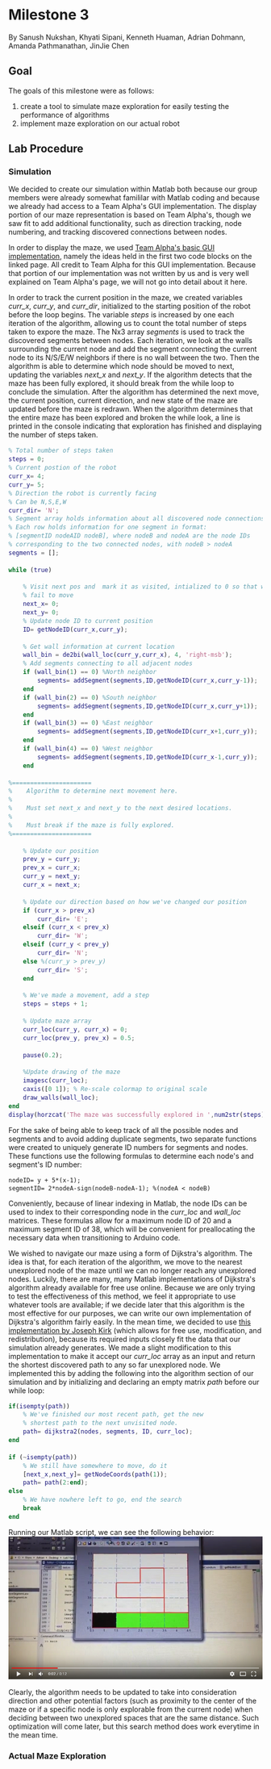 # Milestone 3
By Sanush Nukshan, Khyati Sipani, Kenneth Huaman, Adrian Dohmann, Amanda Pathmanathan, JinJie Chen

## Goal
The goals of this milestone were as follows:
1) create a tool to simulate maze exploration for easily testing the performance of algorithms
2) implement maze exploration on our actual robot

## Lab Procedure
### Simulation
We decided to create our simulation within Matlab both because our group members were already somewhat famililar with Matlab coding and because we already had access to a Team Alpha's GUI implementation. The display portion of our maze representation is based on Team Alpha's, though we saw fit to add additional functionality, such as direction tracking, node numbering, and tracking discovered connections between nodes.

In order to display the maze, we used [Team Alpha's basic GUI implementation](https://cei-lab.github.io/ECE3400-2017-teamAlpha/milestone3.html), namely the ideas held in the first two code blocks on the linked page. All credit to Team Alpha for this GUI implementation. Because that portion of our implementation was not written by us and is very well explained on Team Alpha's page, we will not go into detail about it here.

In order to track the current position in the maze, we created variables *curr_x*, *curr_y*, and *curr_dir*, initialized to the starting position of the robot before the loop begins. The variable *steps* is increased by one each iteration of the algorithm, allowing us to count the total number of steps taken to expore the maze. The Nx3 array *segments* is used to track the discovered segments between nodes. Each iteration, we look at the walls surrounding the current node and add the segment connecting the current node to its N/S/E/W neighbors if there is no wall between the two. Then the algorithm is able to determine which node should be moved to next, updating the variables *next_x* and *next_y*. If the algorithm detects that the maze has been fully explored, it should break from the while loop to conclude the simulation. After the algorithm has determined the next move, the current position, current direction, and new state of the maze are updated before the maze is redrawn. When the algorithm determines that the entire maze has been explored and broken the while look, a line is printed in the console indicating that exploration has finished and displaying the number of steps taken.
```matlab
% Total number of steps taken
steps = 0;
% Current postion of the robot
curr_x= 4;
curr_y= 5;
% Direction the robot is currently facing
% Can be N,S,E,W
curr_dir= 'N';
% Segment array holds information about all discovered node connections
% Each row holds information for one segment in format:
% [segmentID nodeAID nodeB], where nodeB and nodeA are the node IDs
% corresponding to the two connected nodes, with nodeB > nodeA
segments = [];

while (true)
    
    % Visit next pos and  mark it as visited, intialized to 0 so that we get an error if we
    % fail to move
    next_x= 0;
    next_y= 0;
    % Update node ID to current position
    ID= getNodeID(curr_x,curr_y);
    
    % Get wall information at current location
    wall_bin = de2bi(wall_loc(curr_y,curr_x), 4, 'right-msb');
    % Add segments connecting to all adjacent nodes
    if (wall_bin(1) == 0) %North neighbor
        segments= addSegment(segments,ID,getNodeID(curr_x,curr_y-1));
    end
    if (wall_bin(2) == 0) %South neighbor
        segments= addSegment(segments,ID,getNodeID(curr_x,curr_y+1));
    end
    if (wall_bin(3) == 0) %East neighbor
        segments= addSegment(segments,ID,getNodeID(curr_x+1,curr_y));
    end
    if (wall_bin(4) == 0) %West neighbor
        segments= addSegment(segments,ID,getNodeID(curr_x-1,curr_y));
    end
    
%======================
%    Algorithm to determine next movement here.
%    
%    Must set next_x and next_y to the next desired locations.
%
%    Must break if the maze is fully explored.
%======================
    
    % Update our position
    prev_y = curr_y;
    prev_x = curr_x;
    curr_y = next_y;
    curr_x = next_x;
    
    % Update our direction based on how we've changed our position
    if (curr_x > prev_x)
        curr_dir= 'E';
    elseif (curr_x < prev_x)
        curr_dir= 'W';
    elseif (curr_y < prev_y)
        curr_dir= 'N';
    else %(curr_y > prev_y)
        curr_dir= 'S';
    end
    
    % We've made a movement, add a step
    steps = steps + 1;
    
    % Update maze array
    curr_loc(curr_y, curr_x) = 0;
    curr_loc(prev_y, prev_x) = 0.5;
    
    pause(0.2);
    
    %Update drawing of the maze
    imagesc(curr_loc);
    caxis([0 1]); % Re-scale colormap to original scale
    draw_walls(wall_loc);
end
display(horzcat('The maze was successfully explored in ',num2str(steps),' steps.'));
```
For the sake of being able to keep track of all the possible nodes and segments and to avoid adding duplicate segments, two separate functions were created to uniquely generate ID numbers for segments and nodes. These functions use the following formulas to determine each node's and segment's ID number:
```
nodeID= y + 5*(x-1);
segmentID= 2*nodeA-sign(nodeB-nodeA-1); %(nodeA < nodeB)
```
Conveniently, because of linear indexing in Matlab, the node IDs can be used to index to their corresponding node in the *curr_loc* and *wall_loc* matrices. These formulas allow for a maximum node ID of 20 and a maximum segment ID of 38, which will be convenient for preallocating the necessary data when transitioning to Arduino code.

We wished to navigate our maze using a form of Dijkstra's algorithm. The idea is that, for each iteration of the algorithm, we move to the nearest unexplored node of the maze until we can no longer reach any unexplored nodes. Luckily, there are many, many Matlab implementations of Dijkstra's algorithm already available for free use online. Because we are only trying to test the effectiveness of this method, we feel it appropriate to use whatever tools are available; if we decide later that this algorithm is the most effective for our purposes, we can write our own implementation of Dijkstra's algorithm fairly easily. In the mean time, we decided to use [this implementation by Joseph Kirk](https://www.mathworks.com/matlabcentral/fileexchange/12850-dijkstra-s-shortest-path-algorithm) (which allows for free use, modification, and redistribution), because its required inputs closely fit the data that our simulation already generates. We made a slight modification to this implementation to make it accept our *curr_loc* array as an input and return the shortest discovered path to any so far unexplored node. We implemented this by adding the following into the algorithm section of our simulation and by initializing and declaring an empty matrix *path* before our while loop:
```matlab
if(isempty(path)) 
    % We've finished our most recent path, get the new
    % shortest path to the next unvisited node.
    path= dijkstra2(nodes, segments, ID, curr_loc);
end

if (~isempty(path))
    % We still have somewhere to move, do it
    [next_x,next_y]= getNodeCoords(path(1));
    path= path(2:end);
else
    % We have nowhere left to go, end the search
    break
end
```
Running our Matlab script, we can see the following behavior:
[![ttttt](./image/milestone3/Untitled.png)](https://youtu.be/wQSrGs_79XQ)

Clearly, the algorithm needs to be updated to take into consideration direction and other potential factors (such as proximity to the center of the maze or if a specific node is only explorable from the current node) when deciding between two unexplored spaces that are the same distance. Such optimization will come later, but this search method does work everytime in the mean time.

### Actual Maze Exploration
